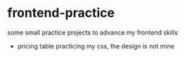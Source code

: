 # frontend-practice
some small practice projects to advance my frontend skills


- pricing table
  practicing my css, the design is not mine

